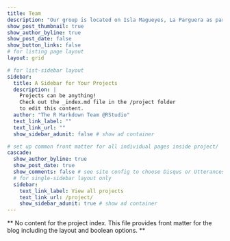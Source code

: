 ```yaml
---
title: Team
description: "Our group is located on Isla Magueyes, La Parguera as part of the [Department of Marine Sciences](https://www.uprm.edu/cima/) at the [University of Puerto Rico Mayagüez](https://www.uprm.edu/). We work on a range of projects at the intersection of marine biogeochemistry and ecology with an emphasis on the coastal systems of Puerto Rico. Please click below to learn more about our team members and their projects."
show_post_thumbnail: true
show_author_byline: true
show_post_date: false
show_button_links: false
# for listing page layout
layout: grid 

# for list-sidebar layout
sidebar: 
  title: A Sidebar for Your Projects
  description: |
    Projects can be anything!
    Check out the _index.md file in the /project folder 
    to edit this content.
  author: "The R Markdown Team @RStudio"
  text_link_label: ""
  text_link_url: ""
  show_sidebar_adunit: false # show ad container

# set up common front matter for all individual pages inside project/
cascade:    
  show_author_byline: true
  show_post_date: true
  show_comments: false # see site config to choose Disqus or Utterances
  # for single-sidebar layout only
  sidebar:
    text_link_label: View all projects
    text_link_url: /project/
    show_sidebar_adunit: true # show ad container
---
```


** No content for the project index. This file provides front matter for the blog including the layout and boolean options. **
